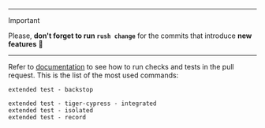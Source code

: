 <!--
Description of changes.
-->

---

> [!IMPORTANT]
> Please, **don't forget to run `rush change`** for the commits that introduce **new features** 🙏

---

Refer to [documentation](https://github.com/gooddata/gooddata-ui-sdk/blob/master/dev_docs/continuous_integration.md) to see how to run checks and tests in the pull request. This is the list of the most used commands:

```
extended test - backstop
```

```
extended test - tiger-cypress - integrated
extended test - isolated
extended test - record
```
